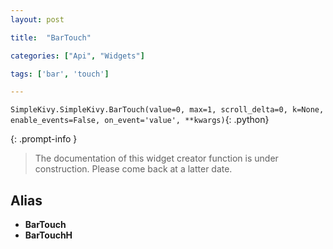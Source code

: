 ```yaml
---
layout: post

title:  "BarTouch"

categories: ["Api", "Widgets"]

tags: ['bar', 'touch']

---
```

`SimpleKivy.SimpleKivy.BarTouch(value=0, max=1, scroll_delta=0, k=None, enable_events=False, on_event='value', **kwargs)`{: .python}


{: .prompt-info }

> The documentation of this widget creator function is under construction. Please come back at a latter date.

Alias
-----
- **BarTouch**
- **BarTouchH**
